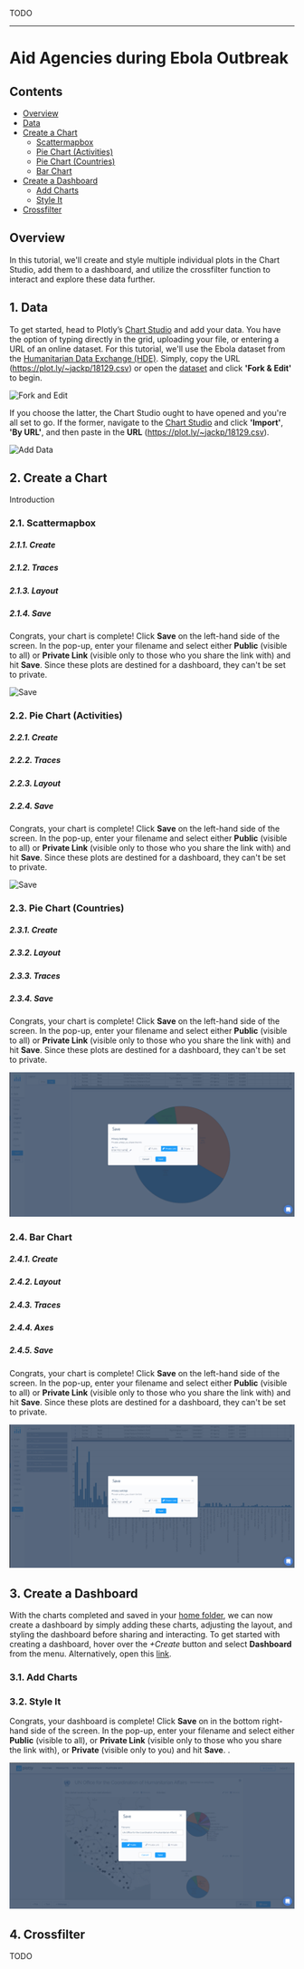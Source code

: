 TODO

___

# Aid Agencies during Ebola Outbreak

## Contents

- [Overview](#overview)
- [Data](#1-data)
- [Create a Chart](#2-create-a-chart)
  - [Scattermapbox](#21-scattermapbox)
  - [Pie Chart (Activities)](#22-pie-chart-activities)
  - [Pie Chart (Countries)](#23-pie-chart-countries)
  - [Bar Chart](#24-bar-chart)
- [Create a Dashboard](#3-create-a-dashboard)
  - [Add Charts](#31-add-charts)
  - [Style It](#32-style-it)
- [Crossfilter](#4-crossfilter)

## Overview

In this tutorial, we'll create and style multiple individual plots in the Chart Studio, add them to a dashboard, and utilize the crossfilter function to interact and explore these data further.

## 1. Data

To get started, head to Plotly’s [Chart Studio](https://plot.ly/create/) and add your data. You have the option of typing directly in the grid, uploading your file, or entering a URL of an online dataset. For this tutorial, we'll use the Ebola dataset from the [Humanitarian Data Exchange (HDE)](http://bit.ly/2zq86Mh).
Simply, copy the URL (https://plot.ly/~jackp/18129.csv) or open the [dataset](https://plot.ly/~jackp/18129/) and click **'Fork & Edit'** to begin.

![Fork and Edit](../screencasts/aid-agency/scattermapbox/fork-and-edit.png)

If you choose the latter, the Chart Studio ought to have opened and you're all set to go. If the former, navigate to the [Chart Studio](https://plot.ly/create/) and click **'Import'**, **'By URL'**, and then paste in the **URL** (https://plot.ly/~jackp/18129.csv).

![Add Data](../screencasts/aid-agency/scattermapbox/add-data.png)

## 2. Create a Chart

Introduction

### 2.1. Scattermapbox

##### 2.1.1. Create


##### 2.1.2. Traces


##### 2.1.3. Layout



##### 2.1.4. Save
Congrats, your chart is complete! Click **Save** on the left-hand side of the screen. In the pop-up, enter your filename and select either **Public** (visible to all) or **Private Link** (visible only to those who you share the link with) and hit **Save**. Since these plots are destined for a dashboard, they can't be set to private.

![Save](../screencasts/aid-agency/scattermapbox/save.png)

### 2.2. Pie Chart (Activities)

##### 2.2.1. Create


##### 2.2.2. Traces


##### 2.2.3. Layout


##### 2.2.4. Save
Congrats, your chart is complete! Click **Save** on the left-hand side of the screen. In the pop-up, enter your filename and select either **Public** (visible to all) or **Private Link** (visible only to those who you share the link with) and hit **Save**. Since these plots are destined for a dashboard, they can't be set to private.


![Save](../screencasts/aid-agency/pie-chart-activities/save.png)

### 2.3. Pie Chart (Countries)

##### 2.3.1. Create


##### 2.3.2. Layout


##### 2.3.3. Traces


##### 2.3.4. Save
Congrats, your chart is complete! Click **Save** on the left-hand side of the screen. In the pop-up, enter your filename and select either **Public** (visible to all) or **Private Link** (visible only to those who you share the link with) and hit **Save**. Since these plots are destined for a dashboard, they can't be set to private.

![Save](../screencasts/aid-agency/pie-chart-countries/save.png)


### 2.4. Bar Chart

##### 2.4.1. Create


##### 2.4.2. Layout


##### 2.4.3. Traces


##### 2.4.4. Axes


##### 2.4.5. Save
Congrats, your chart is complete! Click **Save** on the left-hand side of the screen. In the pop-up, enter your filename and select either **Public** (visible to all) or **Private Link** (visible only to those who you share the link with) and hit **Save**. Since these plots are destined for a dashboard, they can't be set to private.

![Save](../screencasts/aid-agency/bar-chart/save.png)

## 3. Create a Dashboard

With the charts completed and saved in your [home folder](https://plot.ly/organize/home), we can now create a dashboard by simply adding these charts, adjusting the layout, and styling the dashboard before sharing and interacting. To get started with creating a dashboard, hover over the *+Create* button and select **Dashboard** from the menu. Alternatively, open this [link](https://plot.ly/dashboard/create).

### 3.1. Add Charts



### 3.2. Style It



Congrats, your dashboard is complete! Click **Save** on in the bottom right-hand side of the screen. In the pop-up, enter your filename and select either **Public** (visible to all), or **Private Link** (visible only to those who you share the link with), or **Private** (visible only to you) and hit **Save**. .

![Save](../screencasts/aid-agency/dashboard/save.png)

## 4. Crossfilter

TODO

